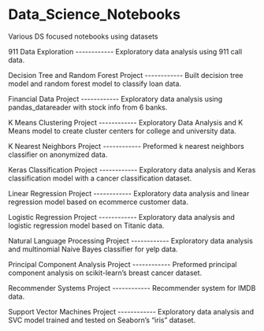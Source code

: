 # Data_Science_Notebooks
Various DS focused notebooks using datasets

911 Data Exploration ------------ Exploratory data analysis using 911 call data.

Decision Tree and Random Forest Project ------------ Built decision tree model and random forest model to classify loan data.

Financial Data Project ------------ Exploratory data analysis using pandas_datareader with stock info from 6 banks.

K Means Clustering Project ------------ Exploratory Data Analysis and K Means model to create cluster centers for college and university data.

K Nearest Neighbors Project ------------ Preformed k nearest neighbors classifier on anonymized data.

Keras Classification Project ------------ Exploratory data analysis and Keras classification model with a cancer classification dataset.

Linear Regression Project ------------ Exploratory data analysis and linear regression model based on ecommerce customer data.

Logistic Regression Project ------------ Exploratory data analysis and logistic regression model based on Titanic data.

Natural Language Processing Project ------------ Exploratory data analysis and multinomial Naive Bayes classifier for yelp data.

Principal Component Analysis Project ------------ Preformed principal component analysis on scikit-learn’s breast cancer dataset.

Recommender Systems Project ------------ Recommender system for IMDB data.

Support Vector Machines Project ------------ Exploratory data analysis and SVC model trained and tested on Seaborn’s “iris” dataset.
